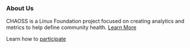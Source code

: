 
### About Us



CHAOSS is a Linux Foundation project focused on creating analytics and metrics to help define community health. [Learn More](https://chaoss.community/about/governance/)

Learn how to [participate](https://chaoss.community/community/)
